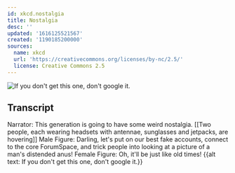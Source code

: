```yaml
---
id: xkcd.nostalgia
title: Nostalgia
desc: ''
updated: '1616125521567'
created: '1190185200000'
sources:
  name: xkcd
  url: 'https://creativecommons.org/licenses/by-nc/2.5/'
  license: Creative Commons 2.5
---
```

![If you don't get this one, don't google it.](https://imgs.xkcd.com/comics/nostalgia.png)

## Transcript
Narrator: This generation is going to have some weird nostalgia.
[[Two people, each wearing headsets with antennae, sunglasses and jetpacks, are hovering]]
Male Figure: Darling, let's put on our best fake accounts, connect to the core ForumSpace, and trick people into looking at a picture of a man's distended anus!
Female Figure: Oh, it'll be just like old times!
{{alt text: If you don't get this one, don't google it.}}
